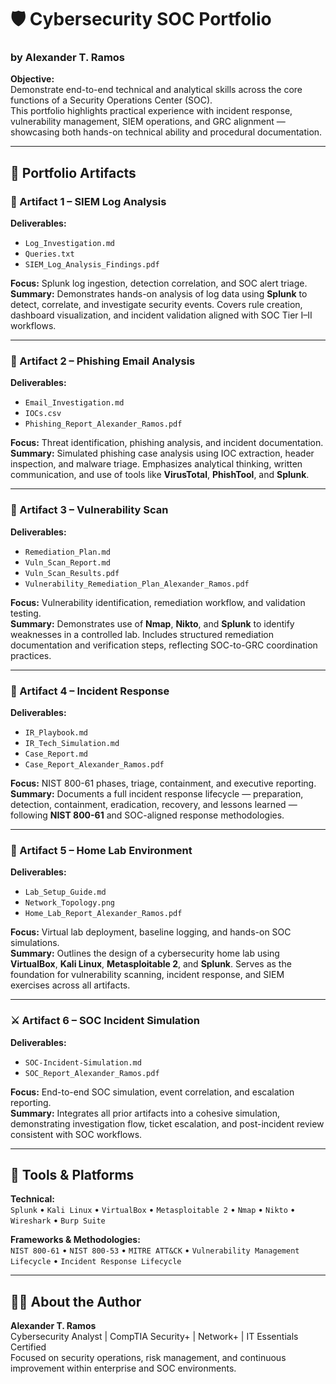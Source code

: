 # 🛡️ Cybersecurity SOC Portfolio  
### by Alexander T. Ramos

**Objective:**  
Demonstrate end-to-end technical and analytical skills across the core functions of a Security Operations Center (SOC).  
This portfolio highlights practical experience with incident response, vulnerability management, SIEM operations, and GRC alignment — showcasing both hands-on technical ability and procedural documentation.

---

## 📂 Portfolio Artifacts

### 🧠 Artifact 1 – SIEM Log Analysis
**Deliverables:**
- `Log_Investigation.md`
- `Queries.txt`
- `SIEM_Log_Analysis_Findings.pdf`

**Focus:** Splunk log ingestion, detection correlation, and SOC alert triage.  
**Summary:** Demonstrates hands-on analysis of log data using **Splunk** to detect, correlate, and investigate security events. Covers rule creation, dashboard visualization, and incident validation aligned with SOC Tier I–II workflows.

---

### 📨 Artifact 2 – Phishing Email Analysis
**Deliverables:**
- `Email_Investigation.md`
- `IOCs.csv`
- `Phishing_Report_Alexander_Ramos.pdf`

**Focus:** Threat identification, phishing analysis, and incident documentation.  
**Summary:** Simulated phishing case analysis using IOC extraction, header inspection, and malware triage. Emphasizes analytical thinking, written communication, and use of tools like **VirusTotal**, **PhishTool**, and **Splunk**.

---

### 🧾 Artifact 3 – Vulnerability Scan
**Deliverables:**
- `Remediation_Plan.md`
- `Vuln_Scan_Report.md`
- `Vuln_Scan_Results.pdf`
- `Vulnerability_Remediation_Plan_Alexander_Ramos.pdf`

**Focus:** Vulnerability identification, remediation workflow, and validation testing.  
**Summary:** Demonstrates use of **Nmap**, **Nikto**, and **Splunk** to identify weaknesses in a controlled lab. Includes structured remediation documentation and verification steps, reflecting SOC-to-GRC coordination practices.

---

### 🚨 Artifact 4 – Incident Response
**Deliverables:**
- `IR_Playbook.md`
- `IR_Tech_Simulation.md`
- `Case_Report.md`
- `Case_Report_Alexander_Ramos.pdf`

**Focus:** NIST 800-61 phases, triage, containment, and executive reporting.  
**Summary:** Documents a full incident response lifecycle — preparation, detection, containment, eradication, recovery, and lessons learned — following **NIST 800-61** and SOC-aligned response methodologies.

---

### 🧩 Artifact 5 – Home Lab Environment
**Deliverables:**
- `Lab_Setup_Guide.md`
- `Network_Topology.png`
- `Home_Lab_Report_Alexander_Ramos.pdf`

**Focus:** Virtual lab deployment, baseline logging, and hands-on SOC simulations.  
**Summary:** Outlines the design of a cybersecurity home lab using **VirtualBox**, **Kali Linux**, **Metasploitable 2**, and **Splunk**. Serves as the foundation for vulnerability scanning, incident response, and SIEM exercises across all artifacts.

---

### ⚔️ Artifact 6 – SOC Incident Simulation
**Deliverables:**
- `SOC-Incident-Simulation.md`
- `SOC_Report_Alexander_Ramos.pdf`

**Focus:** End-to-end SOC simulation, event correlation, and escalation reporting.  
**Summary:** Integrates all prior artifacts into a cohesive simulation, demonstrating investigation flow, ticket escalation, and post-incident review consistent with SOC workflows.

---

## 🧰 Tools & Platforms
**Technical:**  
`Splunk` • `Kali Linux` • `VirtualBox` • `Metasploitable 2` • `Nmap` • `Nikto` • `Wireshark` • `Burp Suite`  

**Frameworks & Methodologies:**  
`NIST 800-61` • `NIST 800-53` • `MITRE ATT&CK` • `Vulnerability Management Lifecycle` • `Incident Response Lifecycle`

---

## 🧑‍💻 About the Author
**Alexander T. Ramos**  
Cybersecurity Analyst | CompTIA Security+ | Network+ | IT Essentials Certified  
Focused on security operations, risk management, and continuous improvement within enterprise and SOC environments.
